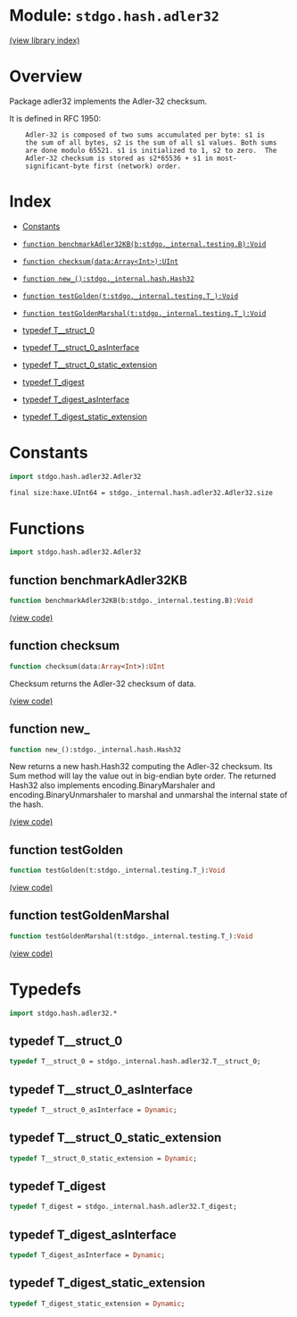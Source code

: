 # Module: `stdgo.hash.adler32`

[(view library index)](../../stdgo.md)


# Overview



Package adler32 implements the Adler\-32 checksum.  


It is defined in RFC 1950:  

```
	Adler-32 is composed of two sums accumulated per byte: s1 is
	the sum of all bytes, s2 is the sum of all s1 values. Both sums
	are done modulo 65521. s1 is initialized to 1, s2 to zero.  The
	Adler-32 checksum is stored as s2*65536 + s1 in most-
	significant-byte first (network) order.
```
# Index


- [Constants](<#constants>)

- [`function benchmarkAdler32KB(b:stdgo._internal.testing.B):Void`](<#function-benchmarkadler32kb>)

- [`function checksum(data:Array<Int>):UInt`](<#function-checksum>)

- [`function new_():stdgo._internal.hash.Hash32`](<#function-new_>)

- [`function testGolden(t:stdgo._internal.testing.T_):Void`](<#function-testgolden>)

- [`function testGoldenMarshal(t:stdgo._internal.testing.T_):Void`](<#function-testgoldenmarshal>)

- [typedef T\_\_struct\_0](<#typedef-t__struct_0>)

- [typedef T\_\_struct\_0\_asInterface](<#typedef-t__struct_0_asinterface>)

- [typedef T\_\_struct\_0\_static\_extension](<#typedef-t__struct_0_static_extension>)

- [typedef T\_digest](<#typedef-t_digest>)

- [typedef T\_digest\_asInterface](<#typedef-t_digest_asinterface>)

- [typedef T\_digest\_static\_extension](<#typedef-t_digest_static_extension>)

# Constants


```haxe
import stdgo.hash.adler32.Adler32
```


```haxe
final size:haxe.UInt64 = stdgo._internal.hash.adler32.Adler32.size
```


# Functions


```haxe
import stdgo.hash.adler32.Adler32
```


## function benchmarkAdler32KB


```haxe
function benchmarkAdler32KB(b:stdgo._internal.testing.B):Void
```


[\(view code\)](<./Adler32.hx#L33>)


## function checksum


```haxe
function checksum(data:Array<Int>):UInt
```



Checksum returns the Adler\-32 checksum of data.  

[\(view code\)](<./Adler32.hx#L30>)


## function new\_


```haxe
function new_():stdgo._internal.hash.Hash32
```



New returns a new hash.Hash32 computing the Adler\-32 checksum. Its
Sum method will lay the value out in big\-endian byte order. The
returned Hash32 also implements encoding.BinaryMarshaler and
encoding.BinaryUnmarshaler to marshal and unmarshal the internal
state of the hash.  

[\(view code\)](<./Adler32.hx#L26>)


## function testGolden


```haxe
function testGolden(t:stdgo._internal.testing.T_):Void
```


[\(view code\)](<./Adler32.hx#L31>)


## function testGoldenMarshal


```haxe
function testGoldenMarshal(t:stdgo._internal.testing.T_):Void
```


[\(view code\)](<./Adler32.hx#L32>)


# Typedefs


```haxe
import stdgo.hash.adler32.*
```


## typedef T\_\_struct\_0


```haxe
typedef T__struct_0 = stdgo._internal.hash.adler32.T__struct_0;
```


## typedef T\_\_struct\_0\_asInterface


```haxe
typedef T__struct_0_asInterface = Dynamic;
```


## typedef T\_\_struct\_0\_static\_extension


```haxe
typedef T__struct_0_static_extension = Dynamic;
```


## typedef T\_digest


```haxe
typedef T_digest = stdgo._internal.hash.adler32.T_digest;
```


## typedef T\_digest\_asInterface


```haxe
typedef T_digest_asInterface = Dynamic;
```


## typedef T\_digest\_static\_extension


```haxe
typedef T_digest_static_extension = Dynamic;
```



